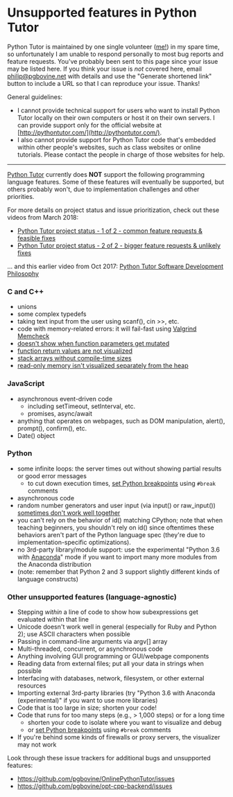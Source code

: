 # Unsupported features in Python Tutor

Python Tutor is maintained by one single volunteer ([me!](http://pgbovine.net/)) in my spare time, so unfortunately I am unable to respond personally to most bug reports and feature requests. You've probably been sent to this page since your issue may be listed  here. If you think your issue is *not* covered here, email philip@pgbovine.net with details and use the "Generate shortened link" button to include a URL so that I can reproduce your issue. Thanks!

General guidelines:

- I cannot provide technical support for users who want to install Python Tutor locally on their own computers or host it on their own servers. I can provide support only for the official website at [http://pythontutor.com/](http://pythontutor.com/).
- I also cannot provide support for Python Tutor code that's embedded within other people's websites, such as class websites or online tutorials. Please contact the people in charge of those websites for help.

---
[Python Tutor](http://pythontutor.com/) currently does **NOT** support the following programming language features. Some of these features will eventually be supported, but others probably won't, due to implementation challenges and other priorities.

For more details on project status and issue prioritization, check out these videos from March 2018:
- [Python Tutor project status - 1 of 2 - common feature requests & feasible fixes](https://www.youtube.com/watch?v=oKIqejkxqP0)
- [Python Tutor project status - 2 of 2 - bigger feature requests & unlikely fixes](https://www.youtube.com/watch?v=8o-XeFTgD40)

... and this earlier video from Oct 2017: [Python Tutor Software Development Philosophy](https://www.youtube.com/watch?v=sVtXLdBRfyE)

### C and C++

- unions
- some complex typedefs
- taking text input from the user using scanf(), cin >>, etc.
- code with memory-related errors: it will fail-fast using [Valgrind
  Memcheck](http://valgrind.org/docs/manual/mc-manual.html)
- [doesn't show when function parameters get mutated](https://github.com/pgbovine/opt-cpp-backend/issues/57)
- [function return values are not visualized](https://github.com/pgbovine/opt-cpp-backend/issues/4)
- [stack arrays without compile-time sizes](https://github.com/pgbovine/opt-cpp-backend/issues/44)
- [read-only memory isn't visualized separately from the heap](https://github.com/pgbovine/opt-cpp-backend/issues/70)

### JavaScript

- asynchronous event-driven code
  - including setTimeout, setInterval, etc.
  - promises, async/await
- anything that operates on webpages, such as DOM manipulation, alert(), prompt(), confirm(), etc.
- Date() object


### Python

- some infinite loops: the server times out without showing partial results or good error messages
  - to cut down execution times, [set Python breakpoints](https://youtu.be/80ztTXP90Vs?t=42) using `#break` comments
- asynchronous code
- random number generators and user input (via input() or raw_input()) [sometimes don't work well together](https://github.com/pgbovine/OnlinePythonTutor/issues/110)
- you can't rely on the behavior of id() matching CPython; note that when teaching beginners, you shouldn't rely on id() since oftentimes these behaviors aren't part of the Python language spec (they're due to implementation-specific optimizations).
- no 3rd-party library/module support: use the experimental "Python 3.6 with <a href="https://docs.anaconda.com/anaconda/">Anaconda</a>" mode if you want to import many more modules from the Anaconda distribution
- (note: remember that Python 2 and 3 support slightly different kinds of language constructs)


### Other unsupported features (language-agnostic)

- Stepping *within* a line of code to show how subexpressions get evaluated within that line
- Unicode doesn't work well in general (especially for Ruby and Python 2); use ASCII characters when possible
- Passing in command-line arguments via argv[] array
- Multi-threaded, concurrent, or asynchronous code
- Anything involving GUI programming or GUI/webpage components
- Reading data from external files; put all your data in strings when possible
- Interfacing with databases, network, filesystem, or other external resources
- Importing external 3rd-party libraries (try "Python 3.6 with Anaconda (experimental)" if you want to use more libraries)
- Code that is too large in size; shorten your code!
- Code that runs for too many steps (e.g., > 1,000 steps) or for a long time
  - shorten your code to isolate where you want to visualize and debug
  - or [set Python breakpoints](https://youtu.be/80ztTXP90Vs?t=42) using `#break` comments
- If you're behind some kinds of firewalls or proxy servers, the visualizer may not work


Look through these issue trackers for additional bugs and unsupported features:
- https://github.com/pgbovine/OnlinePythonTutor/issues
- https://github.com/pgbovine/opt-cpp-backend/issues

